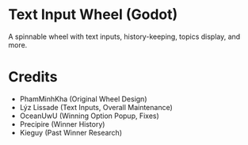 <h1>
  Text Input Wheel (Godot)
</h1>

A spinnable wheel with text inputs, history-keeping, topics display, and more.

<h1 align="left">
  Credits
</h1>

- PhamMinhKha (Original Wheel Design)
- Lýz Lissade (Text Inputs, Overall Maintenance)
- OceanUwU (Winning Option Popup, Fixes)
- Precipire (Winner History)
- Kieguy (Past Winner Research)

